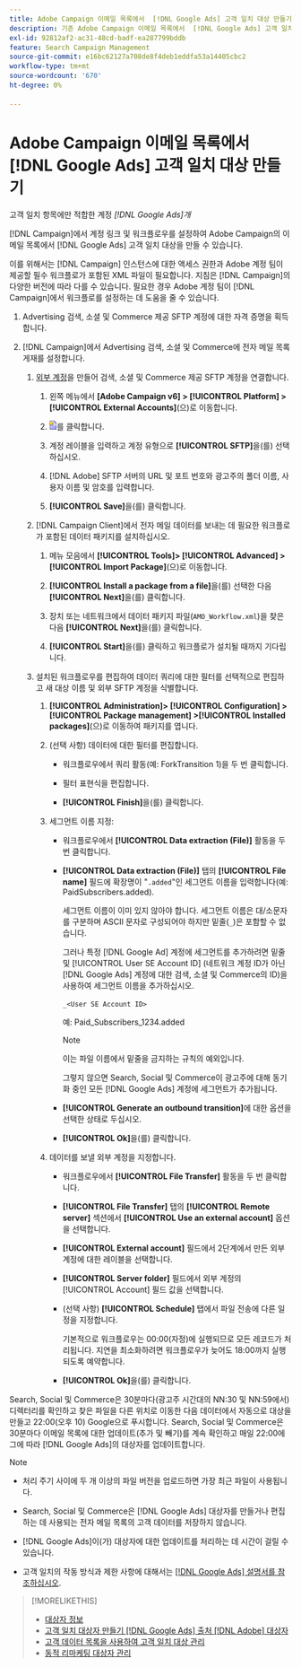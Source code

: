 ```yaml
---
title: Adobe Campaign 이메일 목록에서  [!DNL Google Ads] 고객 일치 대상 만들기
description: 기존 Adobe Campaign 이메일 목록에서  [!DNL Google Ads] 고객 일치 대상자를 만드는 방법을 알아봅니다.
exl-id: 92812af2-ac31-48cd-badf-ea287799bddb
feature: Search Campaign Management
source-git-commit: e16bc62127a708de8f4deb1eddfa53a14405cbc2
workflow-type: tm+mt
source-wordcount: '670'
ht-degree: 0%

---
```


# Adobe Campaign 이메일 목록에서 [!DNL Google Ads] 고객 일치 대상 만들기

고객 일치 항목에만 적합한 계정 *[!DNL Google Ads]개*

[!DNL Campaign]에서 계정 링크 및 워크플로우를 설정하여 Adobe Campaign의 이메일 목록에서 [!DNL Google Ads] 고객 일치 대상을 만들 수 있습니다.

이를 위해서는 [!DNL Campaign] 인스턴스에 대한 액세스 권한과 Adobe 계정 팀이 제공할 필수 워크플로가 포함된 XML 파일이 필요합니다. 지침은 [!DNL Campaign]의 다양한 버전에 따라 다를 수 있습니다. 필요한 경우 Adobe 계정 팀이 [!DNL Campaign]에서 워크플로를 설정하는 데 도움을 줄 수 있습니다.

1. Advertising 검색, 소셜 및 Commerce 제공 SFTP 계정에 대한 자격 증명을 획득합니다.

1. [!DNL Campaign]에서 Advertising 검색, 소셜 및 Commerce에 전자 메일 목록 게재를 설정합니다.

   1. [외부 계정](https://experienceleague.adobe.com/docs/campaign-standard/using/administrating/application-settings/external-accounts.html?lang=ko)을 만들어 검색, 소셜 및 Commerce 제공 SFTP 계정을 연결합니다.

      1. 왼쪽 메뉴에서 **\[Adobe Campaign v6\] > [!UICONTROL Platform] >[!UICONTROL External Accounts]**(으)로 이동합니다.

      1. ![계정 만들기](/help/search-social-commerce/assets/campaign-create-account.png "계정 만들기")를 클릭합니다.

      1. 계정 레이블을 입력하고 계정 유형으로 **[!UICONTROL SFTP]**&#x200B;을(를) 선택하십시오.

      1. [!DNL Adobe] SFTP 서버의 URL 및 포트 번호와 광고주의 폴더 이름, 사용자 이름 및 암호를 입력합니다.

      1. **[!UICONTROL Save]**&#x200B;을(를) 클릭합니다.

   1. [!DNL Campaign Client]에서 전자 메일 데이터를 보내는 데 필요한 워크플로가 포함된 데이터 패키지를 설치하십시오.

      1. 메뉴 모음에서 **[!UICONTROL Tools]> [!UICONTROL Advanced] >[!UICONTROL Import Package]**(으)로 이동합니다.

      1. **[!UICONTROL Install a package from a file]**&#x200B;을(를) 선택한 다음 **[!UICONTROL Next]**&#x200B;을(를) 클릭합니다.

      1. 장치 또는 네트워크에서 데이터 패키지 파일(`AMO_Workflow.xml`)을 찾은 다음 **[!UICONTROL Next]**&#x200B;을(를) 클릭합니다.

      1. **[!UICONTROL Start]**&#x200B;을(를) 클릭하고 워크플로가 설치될 때까지 기다립니다.

   1. 설치된 워크플로우를 편집하여 데이터 쿼리에 대한 필터를 선택적으로 편집하고 새 대상 이름 및 외부 SFTP 계정을 식별합니다.

      1. **[!UICONTROL Administration]> [!UICONTROL Configuration] > [!UICONTROL Package management] >[!UICONTROL Installed packages]**(으)로 이동하여 패키지를 엽니다.

      1. (선택 사항) 데이터에 대한 필터를 편집합니다.

         * 워크플로우에서 쿼리 활동(예: ForkTransition 1)을 두 번 클릭합니다.

         * 필터 표현식을 편집합니다.

         * **[!UICONTROL Finish]**&#x200B;을(를) 클릭합니다.

      1. 세그먼트 이름 지정:

         * 워크플로우에서 **[!UICONTROL Data extraction (File)]** 활동을 두 번 클릭합니다.

         * **[!UICONTROL Data extraction (File)]** 탭의 **[!UICONTROL File name]** 필드에 확장명이 &quot;`.added`&quot;인 세그먼트 이름을 입력합니다(예: PaidSubscribers.added).

           세그먼트 이름이 이미 있지 않아야 합니다. 세그먼트 이름은 대/소문자를 구분하며 ASCII 문자로 구성되어야 하지만 밑줄(`_`)은 포함할 수 없습니다.

           그러나 특정 [!DNL Google Ad] 계정에 세그먼트를 추가하려면 밑줄 및 [!UICONTROL User SE Account ID] (네트워크 계정 ID가 아닌 [!DNL Google Ads] 계정에 대한 검색, 소셜 및 Commerce의 ID)을 사용하여 세그먼트 이름을 추가하십시오.

           `_<User SE Account ID>`

           예: Paid_Subscribers_1234.added

           >[!NOTE]
           >
           >이는 파일 이름에서 밑줄을 금지하는 규칙의 예외입니다.

           그렇지 않으면 Search, Social 및 Commerce이 광고주에 대해 동기화 중인 모든 [!DNL Google Ads] 계정에 세그먼트가 추가됩니다.

         * **[!UICONTROL Generate an outbound transition]**&#x200B;에 대한 옵션을 선택한 상태로 두십시오.

         * **[!UICONTROL Ok]**&#x200B;을(를) 클릭합니다.

      1. 데이터를 보낼 외부 계정을 지정합니다.

         * 워크플로우에서 **[!UICONTROL File Transfer]** 활동을 두 번 클릭합니다.

         * **[!UICONTROL File Transfer]** 탭의 **[!UICONTROL Remote server]** 섹션에서 **[!UICONTROL Use an external account]** 옵션을 선택합니다.

         * **[!UICONTROL External account]** 필드에서 2단계에서 만든 외부 계정에 대한 레이블을 선택합니다.

         * **[!UICONTROL Server folder]** 필드에서 외부 계정의 [!UICONTROL Account] 필드 값을 선택합니다.

         * (선택 사항) **[!UICONTROL Schedule]** 탭에서 파일 전송에 다른 일정을 지정합니다.

           기본적으로 워크플로우는 00:00(자정)에 실행되므로 모든 레코드가 처리됩니다. 지연을 최소화하려면 워크플로우가 늦어도 18:00까지 실행되도록 예약합니다.

         * **[!UICONTROL Ok]**&#x200B;을(를) 클릭합니다.

Search, Social 및 Commerce은 30분마다(광고주 시간대의 NN:30 및 NN:59에서) 디렉터리를 확인하고 찾은 파일을 다른 위치로 이동한 다음 데이터에서 자동으로 대상을 만들고 22:00(오후 10) Google으로 푸시합니다. Search, Social 및 Commerce은 30분마다 이메일 목록에 대한 업데이트(추가 및 빼기)를 계속 확인하고 매일 22:00에 그에 따라 [!DNL Google Ads]의 대상자를 업데이트합니다.

>[!NOTE]
>
>* 처리 주기 사이에 두 개 이상의 파일 버전을 업로드하면 가장 최근 파일이 사용됩니다.
>
>* Search, Social 및 Commerce은 [!DNL Google Ads] 대상자를 만들거나 편집하는 데 사용되는 전자 메일 목록의 고객 데이터를 저장하지 않습니다.
>
>* [!DNL Google Ads]이(가) 대상자에 대한 업데이트를 처리하는 데 시간이 걸릴 수 있습니다.
>
>* 고객 일치의 작동 방식과 제한 사항에 대해서는 [[!DNL Google Ads] 설명서를 참조하십시오](https://support.google.com/displayvideo/answer/9539301).

>[!MORELIKETHIS]
>
>* [대상자 정보](audience-about.md)
>* [고객 일치 대상자 만들기 [!DNL Google Ads] 출처 [!DNL Adobe] 대상자](google-audience-from-adobe-audience.md)
>* [고객 데이터 목록을 사용하여 고객 일치 대상 관리](audience-from-customer-data-list.md)
>* [동적 리마케팅 대상자 관리](audience-dynamic-remarketing-manage.md)
